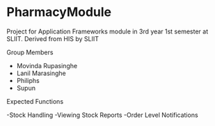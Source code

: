 # PharmacyModule
Project for Application Frameworks module in 3rd year 1st semester at SLIIT. Derived from HIS by SLIIT

Group Members

 - Movinda Rupasinghe
 - Lanil Marasinghe
 - Philiphs
 - Supun
 
 Expected Functions
 
 -Stock Handling
 -Viewing Stock Reports
 -Order Level Notifications
